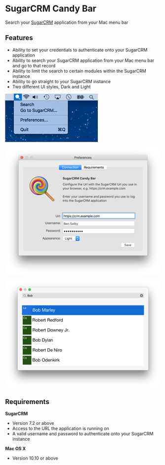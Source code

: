 # SugarCRM Candy Bar

Search your [SugarCRM](https://www.sugarcrm.com) application from your Mac menu bar

## Features

* Ability to set your credentials to authenticate onto your SugarCRM application
* Ability to search your SugarCRM application from your Mac menu bar and go to that record
* Ability to limit the search to certain modules within the SugarCRM instance
* Ability to go straight to your SugarCRM instance
* Two different UI styles, Dark and Light

![The Menu Bar](docs/menu-bar.png?raw=true "The Menu Bar")

![Preferences](docs/preferences.png?raw=true "Preferences")

![Search Results](docs/search-results.png?raw=true "Search Results")

## Requirements

**SugarCRM**

* Version 7.2 or above
* Access to the URL the application is running on
* A valid username and password to authenticate onto your SugarCRM instance

**Mac OS X**

* Version 10.10 or above
